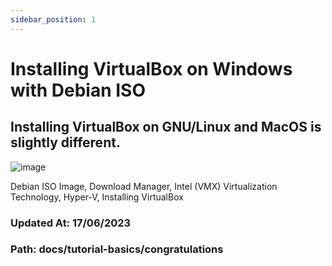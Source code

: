 ```yaml
---
sidebar_position: 1
---
```


# Installing VirtualBox on Windows with Debian ISO
## Installing VirtualBox on GNU/Linux and MacOS is slightly different.

![image](https://dwblog-ecdf.kxcdn.com/wp-content/uploads/2022/05/logo-virtualbox.jpg)

Debian ISO Image,
Download Manager,
Intel (VMX) Virtualization Technology,
Hyper-V,
Installing VirtualBox

### Updated At: 17/06/2023
### Path: docs/tutorial-basics/congratulations